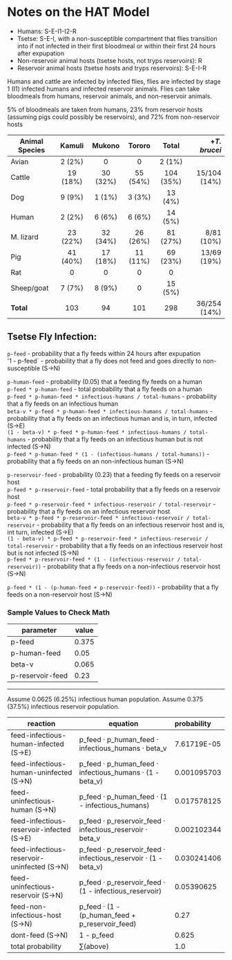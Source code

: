 # Notes on the HAT Model

- Humans: S-E-I1-I2-R
- Tsetse: S-E-I, with a non-susceptible compartment that flies transition into if not infected in their first bloodmeal or within their first 24 hours after expupation
- Non-reservoir animal hosts (tsetse hosts, not tryps reservoirs): R 
- Reservoir animal hosts (tsetse hosts and tryps reservoirs): S-E-I-R

Humans and cattle are infected by infected flies, flies are infected by stage 1 (I1) infected humans and infected reservoir animals. Flies can take bloodmeals from humans, reservoir animals, and non-reservoir animals.

5% of bloodmeals are taken from humans, 23% from reservoir hosts (assuming pigs could possibly be reservoirs), and 72% from non-reservoir hosts

| Animal Species |  Kamuli  |  Mukono  |  Tororo  |   Total   | +_T. brucei_ |
|----------------|:--------:|:--------:|:--------:|:---------:|-------------:|
| Avian          |  2 (2%)  |     0    |     0    |   2 (1%)  |              |
| Cattle         | 19 (18%) | 30 (32%) | 55 (54%) | 104 (35%) | 15/104 (14%) |
| Dog            |  9 (9%)  |  1 (1%)  |  3 (3%)  |  13 (4%)  |              |
| Human          |  2 (2%)  |  6 (6%)  |  6 (6%)  |  14 (5%)  |              |
| M. lizard      | 23 (22%) | 32 (34%) | 26 (26%) |  81 (27%) |   8/81 (10%) |
| Pig            | 41 (40%) | 17 (18%) | 11 (11%) |  69 (23%) |  13/69 (19%) |
| Rat            |     0    |     0    |     0    |     0     |              |
| Sheep/goat     |  7 (7%)  |  8 (9%)  |     0    |  15 (5%)  |              |
| **Total**      |    103   |    94    |    101   |    298    | 36/254 (14%) |

## Tsetse Fly Infection:

`p-feed` - probability that a fly feeds within 24 hours after expupation  
'1 - p-feed` - probability that a fly does not feed and goes directly to non-susceptible (S->N)  

`p-human-feed` - probability (0.05) that a feeding fly feeds on a human  
`p-feed * p-human-feed` - total probability that a fly feeds on a human  
`p-feed * p-human-feed * infectious-humans / total-humans` - probability that a fly feeds on an infectious human  
`beta-v * p-feed * p-human-feed * infectious-humans / total-humans` - probability that a fly feeds on an infectious human and is, in turn, infected (S->E)  
`(1 - beta-v) * p-feed * p-human-feed * infectious-humans / total-humans` - probability that a fly feeds on an infectious human but is not infected (S->N)  
`p-feed * p-human-feed * (1 - (infectious-humans / total-humans))` - probability that a fly feeds on an non-infectious human (S->N)  

`p-reservoir-feed` - probability (0.23) that a feeding fly feeds on a reservoir host  
`p-feed * p-reservoir-feed` - total probability that a fly feeds on a reservoir host  
`p-feed * p-reservoir-feed * infectious-reservoir / total-reservoir` - probability that a fly feeds on an infectious reservoir host  
`beta-v * p-feed * p-reservoir-feed * infectious-reservoir / total-reservoir` - probability that a fly feeds on an infectious reservoir host and is, int turn, infected (S->E)  
`(1 - beta-v) * p-feed * p-reservoir-feed * infectious-reservoir / total-reservoir` - probability that a fly feeds on an infectious reservoir host but is not infected (S->N)  
`p-feed * p-reservoir-feed * (1 - (infectious-reservoir / total-reservoir))` - probability that a fly feeds on a non-infectious reservoir host (S->N)  

`p-feed * (1 - (p-human-feed + p-reservoir-feed))` - probability that a fly feeds on a non-reservoir host (S->N)  

### Sample Values to Check Math

|parameter       |value|
|----------------|-----|
|p-feed          |0.375|
|p-human-feed    |0.05 |
|beta-v          |0.065|
|p-reservoir-feed|0.23 |

----

Assume 0.0625 (6.25%) infectious human population.
Assume 0.375  (37.5%) infectious reservoir population.

|reaction                                   |equation                                                       |probability|
|-------------------------------------------|---------------------------------------------------------------|:----------|
|feed-infectious-human-infected       (S->E)|p_feed · p_human_feed · infectious_humans · beta_v             |7.61719E-05|
|feed-infectious-human-uninfected     (S->N)|p_feed · p_human_feed · infectious_humans · (1 - beta_v)       |0.001095703|
|feed-uninfectious-human              (S->N)|p_feed · p_human_feed · (1 - infectious_humans)                |0.017578125|
|feed-infectious-reservoir-infected   (S->E)|p_feed · p_reservoir_feed · infectious_reservoir · beta_v      |0.002102344|
|feed-infectious-reservoir-uninfected (S->N)|p_feed · p_reservoir_feed · infectious_reservoir · (1 - beta_v)|0.030241406|
|feed-uninfectious-reservoir          (S->N)|p_feed · p_reservoir_feed · (1 - infectious_reservoir)         |0.05390625 |
|feed-non-infectious-host             (S->N)|p_feed · (1 - (p_human_feed + p_reservoir_feed)                |0.27       |
|dont-feed                            (S->N)|1 - p_feed                                                     |0.625      |
|total probability                          |∑(above)                                                       |1.0        |

